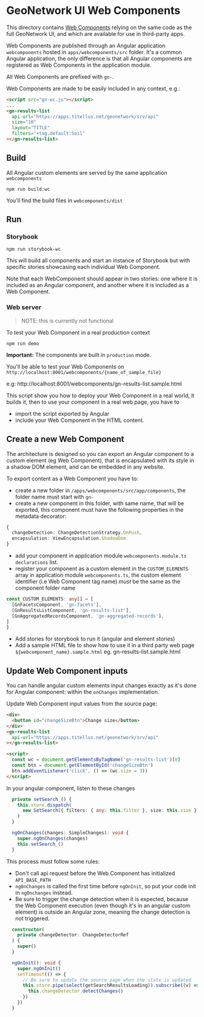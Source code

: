 # GeoNetwork UI Web Components

This directory contains [Web Components](https://developer.mozilla.org/en-US/docs/Web/Web_Components) relying on the same code as the full GeoNetwork UI, and which are available for use in third-party apps.

Web Components are published through an Angular application `webcomponents` hosted in `apps/webcomponents/src` folder. It's a common Angular application, the only difference is that all Angular components
are registered as Web Components in the application module.

All Web Components are prefixed with `gn-`.

Web Components are made to be easily included in any context, e.g.:

```html
<script src="gn-wc.js"></script>
...
<gn-results-list
  api-url="https://apps.titellus.net/geonetwork/srv/api"
  size="10"
  layout="TITLE"
  filters="+tag.default:Soil"
></gn-results-list>
```

## Build

All Angular custom elements are served by the same application `webcomponents`

```
npm run build:wc
```

You'll find the build files in `webcomponents/dist`

## Run

### Storybook

```shell script
npm run storybook-wc
```

This will build all components and start an instance of Storybook but with specific stories showcasing each individual Web Component.

Note that each WebComponent should appear in two stories: one where it is included as an Angular component, and another where it is included as a Web Component.

### Web server

> NOTE: this is currently not functional

To test your Web Component in a real production context

```shell script
npm run demo
```

**Important:** The components are built in `production` mode.

You'll be able to test your Web Components on `http://localhost:8001/webcomponents/{name_of_sample_file}`

e.g: http://localhost:8001/webcomponents/gn-results-list.sample.html

This script show you how to deploy your Web Component in a real world, it builds it, then to use your component in a real web page, you have to

- import the script exported by Angular
- include your Web Component in the HTML content.

## Create a new Web Component

The architecture is designed so you can export an Angular component to a custom element (eg Web Component),
that is encapsulated with its style in a shadow DOM element, and can be embedded in any website.

To export content as a Web Component you have to:

- create a new folder in `/apps/webcomponents/src/app/components`, the folder name must start with `gn-`
- create a new component in this folder, with same name, that will be exported, this component must have the following properties in the metadata decorator:

```typescript
{
  changeDetection: ChangeDetectionStrategy.OnPush,
  encapsulation: ViewEncapsulation.ShadowDom
}
```

- add your component in application module `webcomponents.module.ts` `declarations` list.
- register your component as a custom element in the `CUSTOM_ELEMENTS` array in application module `webcomponents.ts`, the custom element identifier (i.e Web Component tag name) _must_ be the same as the component folder name

```typescript
const CUSTOM_ELEMENTS: any[] = [
  [GnFacetsComponent, 'gn-facets'],
  [GnResultsListComponent, 'gn-results-list'],
  [GnAggregatedRecordsComponent, 'gn-aggregated-records'],
]
}
```

- Add stories for storybook to run it (angular and element stories)
- Add a sample HTML file to show how to use it in a third party web page `${webcomponent_name}.sample.html` eg. gn-results-list.sample.html

## Update Web Component inputs

You can handle angular custom elements input changes exactly as it's done for Angular component: within the `onChanges` implementation.

Update Web Component input values from the source page:

```html
<div>
  <button id="changeSizeBtn">Change size</button>
</div>
<gn-results-list
  api-url="https://apps.titellus.net/geonetwork/srv/api"
></gn-results-list>

<script>
  const wc = document.getElementsByTagName('gn-results-list')[0]
  const btn = document.getElementById('changeSizeBtn')
  btn.addEventListener('click', () => (wc.size = 3))
</script>
```

In your angular component, listen to these changes

```typescript
  private setSearch_() {
    this.store.dispatch(
      new SetSearch({ filters: { any: this.filter }, size: this.size })
    )
  }

  ngOnChanges(changes: SimpleChanges): void {
    super.ngOnChanges(changes)
    this.setSearch_()
  }
```

This process must follow some rules:

- Don't call api request before the Web Component has initialized `API_BASE_PATH`
- `ngOnChanges` is called the first time before `ngOnInit`, so put your code init in `ngOnchanges` instead.
- Be sure to trigger the change detection when it is expected, because the Web Component execution (even though it's in an angular custom element) is outside an Angular zone, meaning the change detection is not triggered.

```typescript
  constructor(
    private changeDetector: ChangeDetectorRef
  ) {
    super()
  }

  ngOnInit(): void {
    super.ngOnInit()
    setTimeout(() => {
      // Be sure to update the source page when the state is updated
      this.store.pipe(select(getSearchResultsLoading)).subscribe((v) => {
        this.changeDetector.detectChanges()
      })
    })
  }
```
